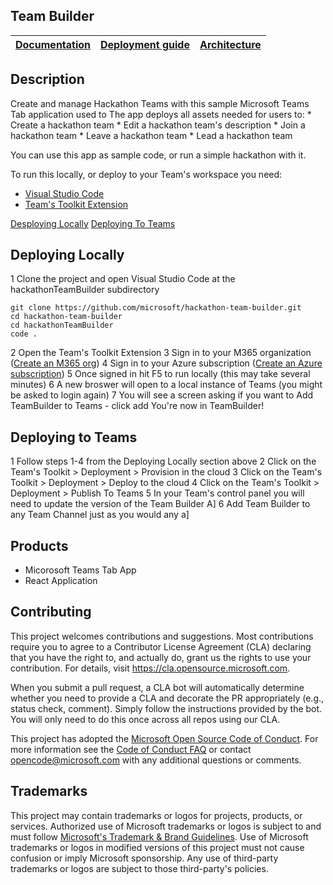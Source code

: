 ## Team Builder

| [Documentation](https://github.com/microsoft/hackathon-team-builder/wiki/Documentation) | [Deployment guide](https://github.com/microsoft/hackathon-team-builder/wiki/Deployment-Guide) | [Architecture]() |
| ---- | ---- | ---- |

## Description

Create and manage Hackathon Teams with this sample Microsoft Teams Tab application used to 
The app deploys all assets needed for users to:
    * Create a hackathon team
    * Edit a hackathon team's description
    * Join a hackathon team
    * Leave a hackathon team
    * Lead a hackathon team

You can use this app as sample code, or run a simple hackathon with it.

To run this locally, or deploy to your Team's workspace you need:
* [Visual Studio Code](https://code.visualstudio.com/Download)
* [Team's Toolkit Extension](https://marketplace.visualstudio.com/items?itemName=TeamsDevApp.ms-teams-vscode-extension)

[Desploying Locally](#deploying-locally)
[Deploying To Teams](#deploying-to-teams)

## Deploying Locally
1 Clone the project and open Visual Studio Code at the hackathonTeamBuilder subdirectory
```
git clone https://github.com/microsoft/hackathon-team-builder.git
cd hackathon-team-builder
cd hackathonTeamBuilder
code .
```
2 Open the Team's Toolkit Extension
3 Sign in to your M365 organization ([Create an M365 org](https://www.microsoft.com/en-us/windows-365?rtc=1))
4 Sign in to your Azure subscription ([Create an Azure subscription](https://docs.microsoft.com/en-us/azure/cost-management-billing/manage/create-subscription#:~:text=Create%20a%20subscription%20in%20the%20Azure%20portal.%201,that%20helps%20you%20easily%20...%20%20See%20More.))
5 Once signed in hit F5 to run locally (this may take several minutes)
6 A new broswer will open to a local instance of Teams (you might be asked to login again)
7 You will see a screen asking if you want to Add TeamBuilder to Teams - click add
You're now in TeamBuilder!

## Deploying to Teams
1 Follow steps 1-4 from the Deploying Locally section above
2 Click on the Team's Toolkit > Deployment > Provision in the cloud
3 Click on the Team's Toolkit > Deployment > Deploy to the cloud 
4 Click on the Team's Toolkit > Deployment > Publish To Teams
5 In your Team's control panel you will need to update the version of the Team Builder A]
6 Add Team Builder to any Team Channel just as you would any a]

## Products
- Micorosoft Teams Tab App
- React Application

## Contributing

This project welcomes contributions and suggestions.  Most contributions require you to agree to a
Contributor License Agreement (CLA) declaring that you have the right to, and actually do, grant us
the rights to use your contribution. For details, visit https://cla.opensource.microsoft.com.

When you submit a pull request, a CLA bot will automatically determine whether you need to provide
a CLA and decorate the PR appropriately (e.g., status check, comment). Simply follow the instructions
provided by the bot. You will only need to do this once across all repos using our CLA.

This project has adopted the [Microsoft Open Source Code of Conduct](https://opensource.microsoft.com/codeofconduct/).
For more information see the [Code of Conduct FAQ](https://opensource.microsoft.com/codeofconduct/faq/) or
contact [opencode@microsoft.com](mailto:opencode@microsoft.com) with any additional questions or comments.

## Trademarks

This project may contain trademarks or logos for projects, products, or services. Authorized use of Microsoft 
trademarks or logos is subject to and must follow 
[Microsoft's Trademark & Brand Guidelines](https://www.microsoft.com/en-us/legal/intellectualproperty/trademarks/usage/general).
Use of Microsoft trademarks or logos in modified versions of this project must not cause confusion or imply Microsoft sponsorship.
Any use of third-party trademarks or logos are subject to those third-party's policies.
